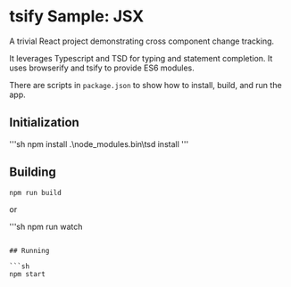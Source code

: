 # tsify Sample: JSX

A trivial React project demonstrating cross component change tracking. 

It leverages Typescript and TSD for typing and statement completion.  It uses browserify and tsify to provide ES6 modules.

There are scripts in `package.json` to show how to install, build, and run the app.

## Initialization
'''sh
npm install
.\node_modules\.bin\tsd install
'''

## Building
```sh
npm run build
```

or

'''sh
npm run watch
```

## Running

```sh
npm start
```
